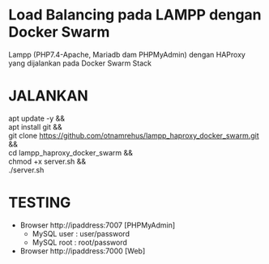 # Load Balancing pada LAMPP dengan Docker Swarm 
Lampp (PHP7.4-Apache, Mariadb dam PHPMyAdmin) dengan HAProxy yang dijalankan pada Docker Swarm Stack

# JALANKAN #
apt update -y && \
apt install git && \
git clone https://github.com/otnamrehus/lampp_haproxy_docker_swarm.git && \
cd lampp_haproxy_docker_swarm && \
chmod +x server.sh && \
./server.sh


# TESTING #
- Browser http://ipaddress:7007  [PHPMyAdmin]
  - MySQL user : user/password
  - MySQL root : root/password
- Browser http://ipaddress:7000  [Web]

